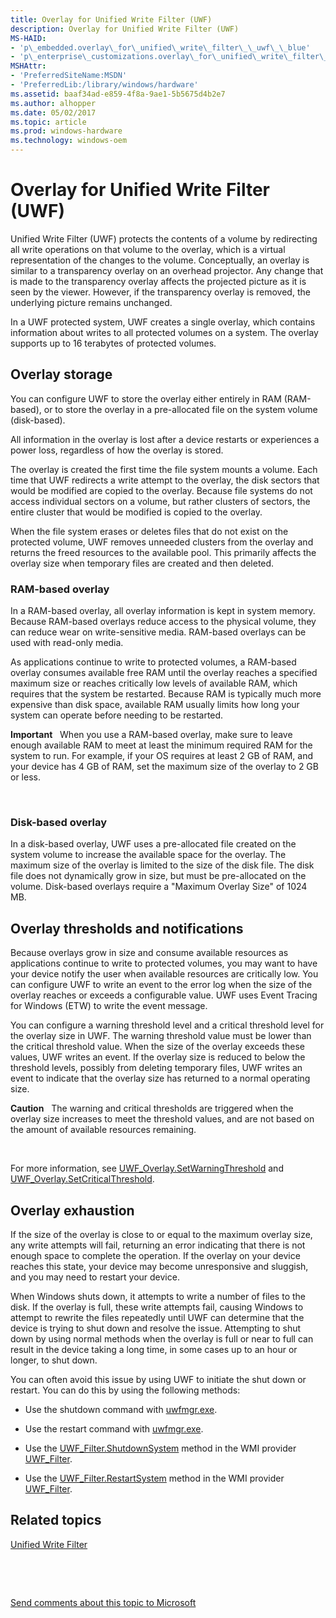 ```yaml
---
title: Overlay for Unified Write Filter (UWF)
description: Overlay for Unified Write Filter (UWF)
MS-HAID:
- 'p\_embedded.overlay\_for\_unified\_write\_filter\_\_uwf\_\_blue'
- 'p\_enterprise\_customizations.overlay\_for\_unified\_write\_filter\_uwf'
MSHAttr:
- 'PreferredSiteName:MSDN'
- 'PreferredLib:/library/windows/hardware'
ms.assetid: baaf34ad-e859-4f8a-9ae1-5b5675d4b2e7
ms.author: alhopper
ms.date: 05/02/2017
ms.topic: article
ms.prod: windows-hardware
ms.technology: windows-oem
---
```


# Overlay for Unified Write Filter (UWF)


Unified Write Filter (UWF) protects the contents of a volume by redirecting all write operations on that volume to the overlay, which is a virtual representation of the changes to the volume. Conceptually, an overlay is similar to a transparency overlay on an overhead projector. Any change that is made to the transparency overlay affects the projected picture as it is seen by the viewer. However, if the transparency overlay is removed, the underlying picture remains unchanged.

In a UWF protected system, UWF creates a single overlay, which contains information about writes to all protected volumes on a system. The overlay supports up to 16 terabytes of protected volumes.

## Overlay storage


You can configure UWF to store the overlay either entirely in RAM (RAM-based), or to store the overlay in a pre-allocated file on the system volume (disk-based).

All information in the overlay is lost after a device restarts or experiences a power loss, regardless of how the overlay is stored.

The overlay is created the first time the file system mounts a volume. Each time that UWF redirects a write attempt to the overlay, the disk sectors that would be modified are copied to the overlay. Because file systems do not access individual sectors on a volume, but rather clusters of sectors, the entire cluster that would be modified is copied to the overlay.

When the file system erases or deletes files that do not exist on the protected volume, UWF removes unneeded clusters from the overlay and returns the freed resources to the available pool. This primarily affects the overlay size when temporary files are created and then deleted.

### RAM-based overlay

In a RAM-based overlay, all overlay information is kept in system memory. Because RAM-based overlays reduce access to the physical volume, they can reduce wear on write-sensitive media. RAM-based overlays can be used with read-only media.

As applications continue to write to protected volumes, a RAM-based overlay consumes available free RAM until the overlay reaches a specified maximum size or reaches critically low levels of available RAM, which requires that the system be restarted. Because RAM is typically much more expensive than disk space, available RAM usually limits how long your system can operate before needing to be restarted.

**Important**  
When you use a RAM-based overlay, make sure to leave enough available RAM to meet at least the minimum required RAM for the system to run. For example, if your OS requires at least 2 GB of RAM, and your device has 4 GB of RAM, set the maximum size of the overlay to 2 GB or less.

 

### Disk-based overlay

In a disk-based overlay, UWF uses a pre-allocated file created on the system volume to increase the available space for the overlay. The maximum size of the overlay is limited to the size of the disk file. The disk file does not dynamically grow in size, but must be pre-allocated on the volume. Disk-based overlays require a "Maximum Overlay Size" of 1024 MB.

## Overlay thresholds and notifications


Because overlays grow in size and consume available resources as applications continue to write to protected volumes, you may want to have your device notify the user when available resources are critically low. You can configure UWF to write an event to the error log when the size of the overlay reaches or exceeds a configurable value. UWF uses Event Tracing for Windows (ETW) to write the event message.

You can configure a warning threshold level and a critical threshold level for the overlay size in UWF. The warning threshold value must be lower than the critical threshold value. When the size of the overlay exceeds these values, UWF writes an event. If the overlay size is reduced to below the threshold levels, possibly from deleting temporary files, UWF writes an event to indicate that the overlay size has returned to a normal operating size.

**Caution**  
The warning and critical thresholds are triggered when the overlay size increases to meet the threshold values, and are not based on the amount of available resources remaining.

 

For more information, see [UWF\_Overlay.SetWarningThreshold](uwf-overlaysetwarningthreshold.md) and [UWF\_Overlay.SetCriticalThreshold](uwf-overlaysetcriticalthreshold.md).

## Overlay exhaustion


If the size of the overlay is close to or equal to the maximum overlay size, any write attempts will fail, returning an error indicating that there is not enough space to complete the operation. If the overlay on your device reaches this state, your device may become unresponsive and sluggish, and you may need to restart your device.

When Windows shuts down, it attempts to write a number of files to the disk. If the overlay is full, these write attempts fail, causing Windows to attempt to rewrite the files repeatedly until UWF can determine that the device is trying to shut down and resolve the issue. Attempting to shut down by using normal methods when the overlay is full or near to full can result in the device taking a long time, in some cases up to an hour or longer, to shut down.

You can often avoid this issue by using UWF to initiate the shut down or restart. You can do this by using the following methods:

-   Use the shutdown command with [uwfmgr.exe](uwfmgrexe.md).

-   Use the restart command with [uwfmgr.exe](uwfmgrexe.md).

-   Use the [UWF\_Filter.ShutdownSystem](uwf-filtershutdownsystem.md) method in the WMI provider [UWF\_Filter](uwf-filter.md).

-   Use the [UWF\_Filter.RestartSystem](uwf-filterrestartsystem.md) method in the WMI provider [UWF\_Filter](uwf-filter.md).

## Related topics


[Unified Write Filter](unified-write-filter.md)

 

 

[Send comments about this topic to Microsoft](mailto:wsddocfb@microsoft.com?subject=Documentation%20feedback%20%5Bp_enterprise_customizations\p_enterprise_customizations%5D:%20Overlay%20for%20Unified%20Write%20Filter%20%28UWF%29%20%20RELEASE:%20%2810/17/2016%29&body=%0A%0APRIVACY%20STATEMENT%0A%0AWe%20use%20your%20feedback%20to%20improve%20the%20documentation.%20We%20don't%20use%20your%20email%20address%20for%20any%20other%20purpose,%20and%20we'll%20remove%20your%20email%20address%20from%20our%20system%20after%20the%20issue%20that%20you're%20reporting%20is%20fixed.%20While%20we're%20working%20to%20fix%20this%20issue,%20we%20might%20send%20you%20an%20email%20message%20to%20ask%20for%20more%20info.%20Later,%20we%20might%20also%20send%20you%20an%20email%20message%20to%20let%20you%20know%20that%20we've%20addressed%20your%20feedback.%0A%0AFor%20more%20info%20about%20Microsoft's%20privacy%20policy,%20see%20http://privacy.microsoft.com/en-us/default.aspx. "Send comments about this topic to Microsoft")






